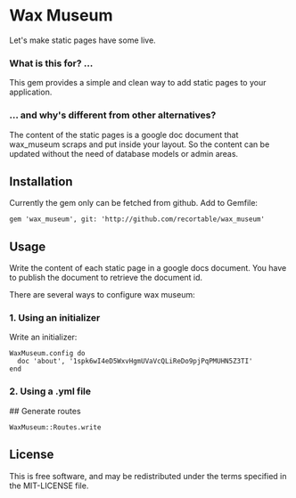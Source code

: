 # Wax Museum

Let's make static pages have some live.

### What is this for? ...

This gem provides a simple and clean way to add static pages to your
application.

### ... and why's different from other alternatives?

The content of the static pages is a google doc document that wax_museum
scraps and put inside your layout. So the content can be updated without
the need of database models or admin areas.

## Installation

Currently the gem only can be fetched from github. Add to Gemfile:

    gem 'wax_museum', git: 'http://github.com/recortable/wax_museum'

## Usage

Write the content of each static page in a google docs document. You
have to publish the document to retrieve the document id.

There are several ways to configure wax museum:

### 1. Using an initializer

Write an initializer:

    WaxMuseum.config do
      doc 'about', '1spk6wI4eD5WxvHgmUVaVcQLiReDo9pjPqPMUHN5Z3TI'
    end

### 2. Using a .yml file

## Generate routes

    WaxMuseum::Routes.write


## License

This is free software, and may be redistributed under the terms specified in the MIT-LICENSE file.
